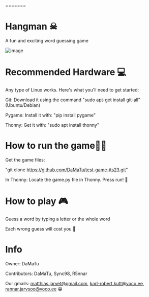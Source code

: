 =======
# Hangman ☠

A fun and exciting word guessing game

![image](https://github.com/DaMaTu/test-game-its23/assets/72303125/110a646e-a720-49e3-92fd-11dc6fb44904)


# Recommended Hardware 💻

Any type of Linux works. Here's what you'll need to get started:

Git: Download it using the command "sudo apt-get install git-all" (Ubuntu/Debian)

Pygame: Install it with: "pip install pygame"

Thonny: Get it with: "sudo apt install thonny"

# How to run the game🏃‍♂️

Get the game files:

"git clone https://github.com/DaMaTu/test-game-its23.git"

In Thonny: Locate the game.py file in Thonny. Press run! 🎉

# How to play 🎮

Guess a word by typing a letter or the whole word

Each wrong guess will cost you 😬

# Info

Owner: DaMaTu

Contributors: DaMaTu, Sync98, R5nnar

Our gmails: matthias.jarvet@gmail.com, karl-robert.kutt@voco.ee, rannar.jarvsoo@voco.ee 😁
